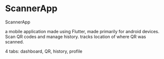 # ScannerApp
ScannerApp

a mobile application made using Flutter, made primarily for android devices.
Scan QR codes and manage history.
tracks location of where QR was scanned.

4 tabs:
dashboard, QR, history, profile
